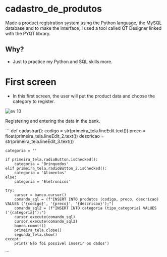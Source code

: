 # cadastro_de_produtos
 Made a product registration system using the Python language, the MySQL database and to make the interface, I used a tool called QT Designer linked with the PYQT library.

## Why?

- Just to practice my Python and SQL skills more.

# First screen


- In this first screen, the user will put the product data and choose the category to register.


![ev 10](https://user-images.githubusercontent.com/51414398/93919634-55c5f080-fce4-11ea-8804-413551eb01c0.PNG)

<summary>
Registering and entering the data in the bank.
 </summary>
 
 ´´´
 def cadastrar():
    codigo = str(primeira_tela.lineEdit.text())
    preco = float(primeira_tela.lineEdit_2.text())
    descricao = str(primeira_tela.lineEdit_3.text())
    
    categoria = ''

    if primeira_tela.radioButton.isChecked():
        categoria = 'Brinquedos'
    elif primeira_tela.radioButton_2.isChecked():
        categoria = 'Alimentos'
    else:
        categoria = 'Eletronicos'

    try:
        cursor = banco.cursor()
        comando_sql = (f"INSERT INTO produtos (codigo, preco, descricao) VALUES ('{codigo}', '{preco}', '{descricao}');")
        comando_sql2 = (f"INSERT INTO categoria (tipo_categoria) VALUES ('{categoria}');")
        cursor.execute(comando_sql)
        cursor.execute(comando_sql2)
        banco.commit()
        primeira_tela.close()
        segunda_tela.show()
    except:
        print('Não foi possivel inserir os dados')

´´´


